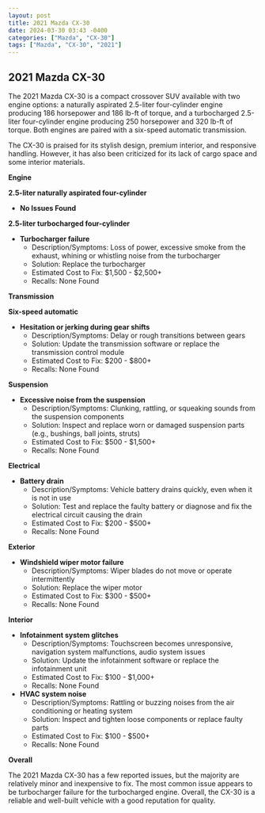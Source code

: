 ```yaml
---
layout: post
title: 2021 Mazda CX-30
date: 2024-03-30 03:43 -0400
categories: ["Mazda", "CX-30"]
tags: ["Mazda", "CX-30", "2021"]
---
```

## 2021 Mazda CX-30

The 2021 Mazda CX-30 is a compact crossover SUV available with two engine options: a naturally aspirated 2.5-liter four-cylinder engine producing 186 horsepower and 186 lb-ft of torque, and a turbocharged 2.5-liter four-cylinder engine producing 250 horsepower and 320 lb-ft of torque. Both engines are paired with a six-speed automatic transmission.

The CX-30 is praised for its stylish design, premium interior, and responsive handling. However, it has also been criticized for its lack of cargo space and some interior materials.

**Engine**

**2.5-liter naturally aspirated four-cylinder**

* **No Issues Found**

**2.5-liter turbocharged four-cylinder**

* **Turbocharger failure**
    * Description/Symptoms: Loss of power, excessive smoke from the exhaust, whining or whistling noise from the turbocharger
    * Solution: Replace the turbocharger
    * Estimated Cost to Fix: $1,500 - $2,500+
    * Recalls: None Found

**Transmission**

**Six-speed automatic**

* **Hesitation or jerking during gear shifts**
    * Description/Symptoms: Delay or rough transitions between gears
    * Solution: Update the transmission software or replace the transmission control module
    * Estimated Cost to Fix: $200 - $800+
    * Recalls: None Found

**Suspension**

* **Excessive noise from the suspension**
    * Description/Symptoms: Clunking, rattling, or squeaking sounds from the suspension components
    * Solution: Inspect and replace worn or damaged suspension parts (e.g., bushings, ball joints, struts)
    * Estimated Cost to Fix: $500 - $1,500+
    * Recalls: None Found

**Electrical**

* **Battery drain**
    * Description/Symptoms: Vehicle battery drains quickly, even when it is not in use
    * Solution: Test and replace the faulty battery or diagnose and fix the electrical circuit causing the drain
    * Estimated Cost to Fix: $200 - $500+
    * Recalls: None Found

**Exterior**

* **Windshield wiper motor failure**
    * Description/Symptoms: Wiper blades do not move or operate intermittently
    * Solution: Replace the wiper motor
    * Estimated Cost to Fix: $300 - $500+
    * Recalls: None Found

**Interior**

* **Infotainment system glitches**
    * Description/Symptoms: Touchscreen becomes unresponsive, navigation system malfunctions, audio system issues
    * Solution: Update the infotainment software or replace the infotainment unit
    * Estimated Cost to Fix: $100 - $1,000+
    * Recalls: None Found
* **HVAC system noise**
    * Description/Symptoms: Rattling or buzzing noises from the air conditioning or heating system
    * Solution: Inspect and tighten loose components or replace faulty parts
    * Estimated Cost to Fix: $100 - $500+
    * Recalls: None Found

**Overall**

The 2021 Mazda CX-30 has a few reported issues, but the majority are relatively minor and inexpensive to fix. The most common issue appears to be turbocharger failure for the turbocharged engine. Overall, the CX-30 is a reliable and well-built vehicle with a good reputation for quality.
